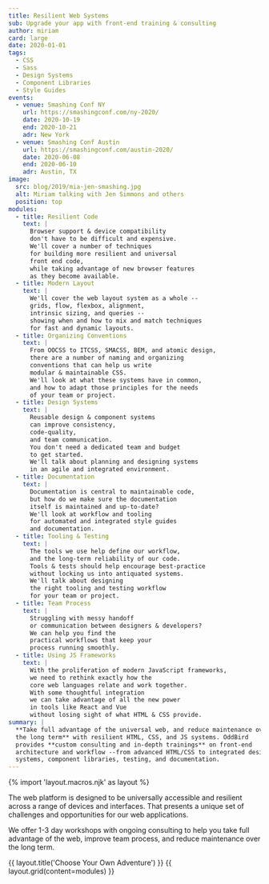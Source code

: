 ```yaml
---
title: Resilient Web Systems
sub: Upgrade your app with front-end training & consulting
author: miriam
card: large
date: 2020-01-01
tags:
  - CSS
  - Sass
  - Design Systems
  - Component Libraries
  - Style Guides
events:
  - venue: Smashing Conf NY
    url: https://smashingconf.com/ny-2020/
    date: 2020-10-19
    end: 2020-10-21
    adr: New York
  - venue: Smashing Conf Austin
    url: https://smashingconf.com/austin-2020/
    date: 2020-06-08
    end: 2020-06-10
    adr: Austin, TX
image:
  src: blog/2019/mia-jen-smashing.jpg
  alt: Miriam talking with Jen Simmons and others
  position: top
modules:
  - title: Resilient Code
    text: |
      Browser support & device compatibility
      don't have to be difficult and expensive.
      We'll cover a number of techniques
      for building more resilient and universal
      front end code,
      while taking advantage of new browser features
      as they become available.
  - title: Modern Layout
    text: |
      We'll cover the web layout system as a whole --
      grids, flow, flexbox, alignment,
      intrinsic sizing, and queries --
      showing when and how to mix and match techniques
      for fast and dynamic layouts.
  - title: Organizing Conventions
    text: |
      From OOCSS to ITCSS, SMACSS, BEM, and atomic design,
      there are a number of naming and organizing
      conventions that can help us write
      modular & maintainable CSS.
      We'll look at what these systems have in common,
      and how to adapt those principles for the needs
      of your team or project.
  - title: Design Systems
    text: |
      Reusable design & component systems
      can improve consistency,
      code-quality,
      and team communication.
      You don't need a dedicated team and budget
      to get started.
      We'll talk about planning and designing systems
      in an agile and integrated environment.
  - title: Documentation
    text: |
      Documentation is central to maintainable code,
      but how do we make sure the documentation
      itself is maintained and up-to-date?
      We'll look at workflow and tooling
      for automated and integrated style guides
      and documentation.
  - title: Tooling & Testing
    text: |
      The tools we use help define our workflow,
      and the long-term reliability of our code.
      Tools & tests should help encourage best-practice
      without locking us into antiquated systems.
      We'll talk about designing
      the right tooling and testing workflow
      for your team or project.
  - title: Team Process
    text: |
      Struggling with messy handoff
      or communication between designers & developers?
      We can help you find the
      practical workflows that keep your
      process running smoothly.
  - title: Using JS Frameworks
    text: |
      With the proliferation of modern JavaScript frameworks,
      we need to rethink exactly how the
      core web languages relate and work together.
      With some thoughtful integration
      we can take advantage of all the new power
      in tools like React and Vue
      without losing sight of what HTML & CSS provide.
summary: |
  **Take full advantage of the universal web, and reduce maintenance over
  the long term** with resilient HTML, CSS, and JS systems. OddBird
  provides **custom consulting and in-depth trainings** on front-end
  architecture and workflow --from advanced HTML/CSS to integrated design
  systems, component libraries, testing, and documentation.
---
```


{% import 'layout.macros.njk' as layout %}

The web platform is designed to be universally accessible and resilient
across a range of devices and interfaces. That presents a unique set of
challenges and opportunities for our web applications.

We offer 1-3 day workshops with ongoing consulting to help you take full
advantage of the web, improve team process, and reduce maintenance over
the long term.

{{ layout.title('Choose Your Own Adventure') }}
{{ layout.grid(content=modules) }}
